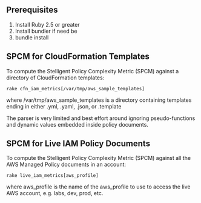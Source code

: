 ## Prerequisites

1. Install Ruby 2.5 or greater
2. Install bundler if need be
3. bundle install

## SPCM for CloudFormation Templates

To compute the Stelligent Policy Complexity Metric (SPCM) against a directory of CloudFormation templates:

```rake cfn_iam_metrics[/var/tmp/aws_sample_templates]```

where /var/tmp/aws_sample_templates is a directory containing templates ending in either .yml, .yaml, .json, or .template

The parser is very limited and best effort around ignoring pseudo-functions and dynamic values embedded inside policy 
documents.

## SPCM for Live IAM Policy Documents

To compute the Stelligent Policy Complexity Metric (SPCM) against all the AWS Managed Policy documents
in an account:

```rake live_iam_metrics[aws_profile]```

where aws_profile is the name of the aws_profile to use to access the live AWS account, e.g. labs, dev, prod, etc.
